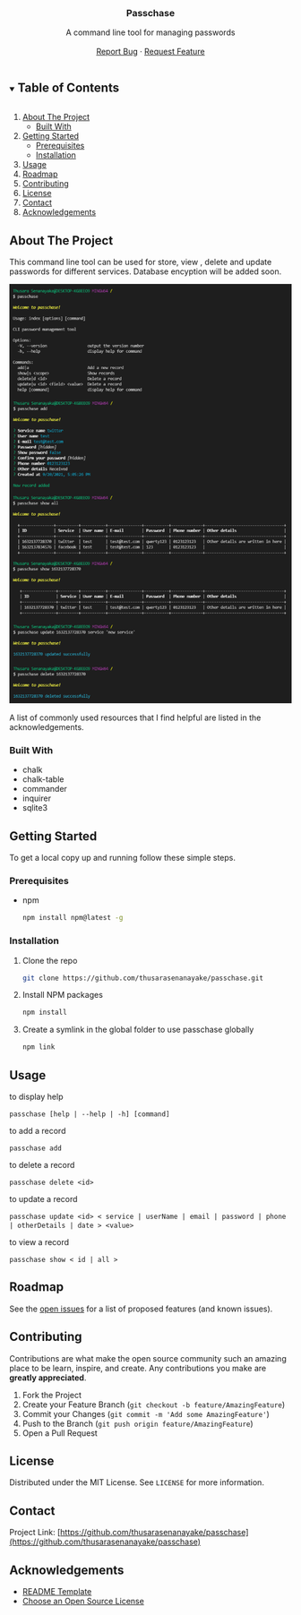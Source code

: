 <br />
<p align="center">

  <h3 align="center">Passchase</h3>

  <p align="center">
    A command line tool for managing passwords
    <br />
    <br />
    <a href="https://github.com/thusarasenanayake/passchase/issues">Report Bug</a>
    ·
    <a href="https://github.com/thusarasenanayake/passchase/issues">Request Feature</a>
  </p>
</p>

<!-- TABLE OF CONTENTS -->
<details open="open">
  <summary><h2 style="display: inline-block">Table of Contents</h2></summary>
  <ol>
    <li>
      <a href="#about-the-project">About The Project</a>
      <ul>
        <li><a href="#built-with">Built With</a></li>
      </ul>
    </li>
    <li>
      <a href="#getting-started">Getting Started</a>
      <ul>
        <li><a href="#prerequisites">Prerequisites</a></li>
        <li><a href="#installation">Installation</a></li>
      </ul>
    </li>
    <li><a href="#usage">Usage</a></li>
    <li><a href="#roadmap">Roadmap</a></li>
    <li><a href="#contributing">Contributing</a></li>
    <li><a href="#license">License</a></li>
    <li><a href="#contact">Contact</a></li>
    <li><a href="#acknowledgements">Acknowledgements</a></li>
  </ol>
</details>

<!-- ABOUT THE PROJECT -->

## About The Project

This command line tool can be used for store, view , delete and update passwords for different services. Database encyption will be added soon.

<p align="center">

![screenshot][product-screenshot-1]

</p>

A list of commonly used resources that I find helpful are listed in the acknowledgements.

### Built With

- chalk
- chalk-table
- commander
- inquirer
- sqlite3
<!-- GETTING STARTED -->

## Getting Started

To get a local copy up and running follow these simple steps.

### Prerequisites

- npm
  ```sh
  npm install npm@latest -g
  ```

### Installation

1. Clone the repo
   ```sh
   git clone https://github.com/thusarasenanayake/passchase.git
   ```
2. Install NPM packages
   ```sh
   npm install
   ```
3. Create a symlink in the global folder to use passchase globally
   ```sh
   npm link
   ```

<!-- USAGE EXAMPLES -->

## Usage

to display help

    passchase [help | --help | -h] [command]

to add a record

    passchase add

to delete a record

    passchase delete <id>

to update a record

    passchase update <id> < service | userName | email | password | phone | otherDetails | date > <value>

to view a record

    passchase show < id | all >

<!-- ROADMAP -->

## Roadmap

See the [open issues](https://github.com/thusarasenanayake/passchase/issues) for a list of proposed features (and known issues).

<!-- CONTRIBUTING -->

## Contributing

Contributions are what make the open source community such an amazing place to be learn, inspire, and create. Any contributions you make are **greatly appreciated**.

1. Fork the Project
2. Create your Feature Branch (`git checkout -b feature/AmazingFeature`)
3. Commit your Changes (`git commit -m 'Add some AmazingFeature'`)
4. Push to the Branch (`git push origin feature/AmazingFeature`)
5. Open a Pull Request

<!-- LICENSE -->

## License

Distributed under the MIT License. See `LICENSE` for more information.

<!-- CONTACT -->

## Contact

Project Link: [https://github.com/thusarasenanayake/passchase](https://github.com/thusarasenanayake/passchase)

<!-- ACKNOWLEDGEMENTS -->

## Acknowledgements

- [README Template](https://github.com/othneildrew/Best-README-Template)
- [Choose an Open Source License](https://choosealicense.com)

<!-- github -->

[repo-url]: https://github.com/thusarasenanayake/passchase
[issues-url]: https://github.com/thusarasenanayake/passchase/issues
[contributors-url]: https://github.com/thusarasenanayake/passchase/graphs/contributors
[forks-url]: https://github.com/thusarasenanayake/passchase/network/members
[stars-url]: https://github.com/thusarasenanayake/passchase/stargazers
[license-url]: https://github.com/thusarasenanayake/passchase/blob/main/LICENSE.txt

<!-- shields -->

[contributors-shield]: https://img.shields.io/github/contributors/github_username/repo.svg?style=for-the-badge
[forks-shield]: https://img.shields.io/github/forks/github_username/repo.svg?style=for-the-badge
[stars-shield]: https://img.shields.io/github/stars/github_username/repo.svg?style=for-the-badge
[issues-shield]: https://img.shields.io/github/issues/github_username/repo.svg?style=for-the-badge
[license-shield]: https://img.shields.io/github/license/github_username/repo.svg?style=for-the-badge
[linkedin-shield]: https://img.shields.io/badge/-LinkedIn-black.svg?style=for-the-badge&logo=linkedin&colorB=555

<!-- resources / product -->

[product-screenshot-1]: public/assets/img/screenshot.png

<!-- contact -->

[linkedin-url]: https://linkedin.com/in/github_username
